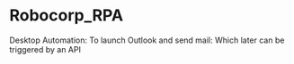 # Robocorp_RPA
Desktop Automation:
To launch Outlook and send mail:
Which later can be triggered by an API
